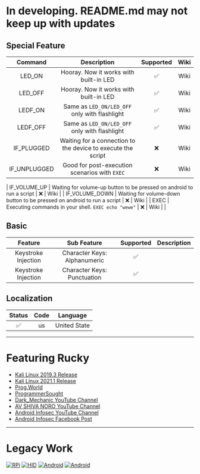 # In developing. README.md may not keep up with updates

## Special Feature
|        Command             |                      Description                                           | Supported  |     Wiki    |   
|:--------------------------:|:--------------------------------------------------------------------------:|:----------:|:-----------:|
|        LED_ON              |          Hooray. Now it works with built-in LED                            |     ✅     |     Wiki    |
|        LED_OFF             |          Hooray. Now it works with built-in LED                            |     ✅     |     Wiki    |
|        LEDF_ON             |          Same as ```LED_ON/LED_OFF``` only with flashlight                 |     ✅     |     Wiki    |
|        LEDF_OFF            |          Same as ```LED_ON/LED_OFF``` only with flashlight                 |     ✅     |     Wiki    |
|        IF_PLUGGED          |      Waiting for a connection to the device to execute the script          |     ❌     |     Wiki    |
|        IF_UNPLUGGED        |          Good for post-execution scenarios with ```EXEC```                 |     ❌     |     Wiki    |
<!-- Хорошо для атак в несколько етапов -->
|        IF_VOLUME_UP        |      Waiting for volume-up button to be pressed on android to run a script |     ❌     |     Wiki    |
|        IF_VOLUME_DOWN      |    Waiting for volume-down button to be pressed on android to run a script |     ❌     |     Wiki    | 
|        EXEC                |          Executing commands in your shell. ```EXEC echo "wewe"```          |     ❌     |     Wiki    |
|

## Basic
|        Feature         |             Sub Feature              | Supported |                        Description                          |
|:----------------------:|:------------------------------------:|:---------:|:-----------------------------------------------------------:|
|  Keystroke Injection   |     Character Keys: Alphanumeric     |     ✅    |                                                             |
|  Keystroke Injection   |     Character Keys: Punctuation      |     ✅    |                                                             |
 




## Localization
| Status |   Code    |        Language         |
|:------:|:---------:|:-----------------------:|
|   ✅    |   us   |         United State           


---

# Featuring Rucky
- [Kali Linux 2019.3 Release](https://www.kali.org/blog/kali-linux-2019-3-release/)
- [Kali Linux 2021.1 Release](https://www.kali.org/blog/kali-linux-2021-1-release/)
- [Prog.World](https://prog.world/kali-linux-nethunter-on-android-part-3-breaking-the-distance/)
- [ProgrammerSought](https://www.programmersought.com/article/30497171179/)
- [Dark_Mechanic YouTube Channel](https://youtu.be/ic-X-FCLNk8)
- [AV SHIVA NORO YouTube Channel](https://youtu.be/4clbu41cEQ0)
- [Android Infosec YouTube Channel](https://www.youtube.com/watch?v=_NDXzGPh_BQ)
- [Android Infosec Facebook Post](https://www.facebook.com/AndroidInfoSec/posts/4101537619869708)

---

# Legacy Work
[![RPi](https://img.shields.io/badge/Raspberry%20Pi-0%20W-maroon)](https://github.com/mayankmetha/Rucky-Ext-RPi)
[![HID](https://img.shields.io/badge/Project-Legacy%20HID-lightgreen)](https://github.com/mayankmetha/Rucky-Legacy-HID)
[![Android](https://img.shields.io/badge/android-4.4.x-green)](https://github.com/mayankmetha/Rucky/releases/tag/1.9)
[![Android](https://img.shields.io/badge/android-5.x-green)](https://github.com/mayankmetha/Rucky/releases/tag/1.9)
